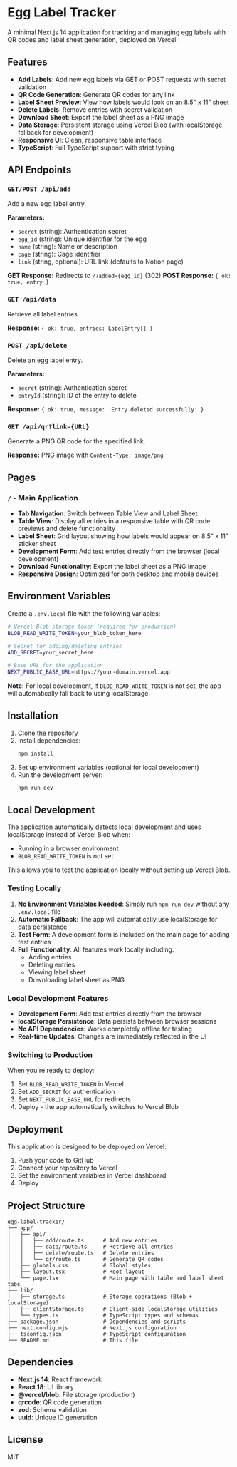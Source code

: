 # Egg Label Tracker

A minimal Next.js 14 application for tracking and managing egg labels with QR codes and label sheet generation, deployed on Vercel.

## Features

- **Add Labels**: Add new egg labels via GET or POST requests with secret validation
- **QR Code Generation**: Generate QR codes for any link
- **Label Sheet Preview**: View how labels would look on an 8.5" x 11" sheet
- **Delete Labels**: Remove entries with secret validation
- **Download Sheet**: Export the label sheet as a PNG image
- **Data Storage**: Persistent storage using Vercel Blob (with localStorage fallback for development)
- **Responsive UI**: Clean, responsive table interface
- **TypeScript**: Full TypeScript support with strict typing

## API Endpoints

### `GET/POST /api/add`
Add a new egg label entry.

**Parameters:**
- `secret` (string): Authentication secret
- `egg_id` (string): Unique identifier for the egg
- `name` (string): Name or description
- `cage` (string): Cage identifier
- `link` (string, optional): URL link (defaults to Notion page)

**GET Response:** Redirects to `/?added={egg_id}` (302)
**POST Response:** `{ ok: true, entry }`

### `GET /api/data`
Retrieve all label entries.

**Response:** `{ ok: true, entries: LabelEntry[] }`

### `POST /api/delete`
Delete an egg label entry.

**Parameters:**
- `secret` (string): Authentication secret
- `entryId` (string): ID of the entry to delete

**Response:** `{ ok: true, message: 'Entry deleted successfully' }`

### `GET /api/qr?link={URL}`
Generate a PNG QR code for the specified link.

**Response:** PNG image with `Content-Type: image/png`

## Pages

### `/` - Main Application
- **Tab Navigation**: Switch between Table View and Label Sheet
- **Table View**: Display all entries in a responsive table with QR code previews and delete functionality
- **Label Sheet**: Grid layout showing how labels would appear on 8.5" x 11" sticker sheet
- **Development Form**: Add test entries directly from the browser (local development)
- **Download Functionality**: Export the label sheet as a PNG image
- **Responsive Design**: Optimized for both desktop and mobile devices

## Environment Variables

Create a `.env.local` file with the following variables:

```bash
# Vercel Blob storage token (required for production)
BLOB_READ_WRITE_TOKEN=your_blob_token_here

# Secret for adding/deleting entries
ADD_SECRET=your_secret_here

# Base URL for the application
NEXT_PUBLIC_BASE_URL=https://your-domain.vercel.app
```

**Note:** For local development, if `BLOB_READ_WRITE_TOKEN` is not set, the app will automatically fall back to using localStorage.

## Installation

1. Clone the repository
2. Install dependencies:
   ```bash
   npm install
   ```
3. Set up environment variables (optional for local development)
4. Run the development server:
   ```bash
   npm run dev
   ```

## Local Development

The application automatically detects local development and uses localStorage instead of Vercel Blob when:
- Running in a browser environment
- `BLOB_READ_WRITE_TOKEN` is not set

This allows you to test the application locally without setting up Vercel Blob.

### Testing Locally

1. **No Environment Variables Needed**: Simply run `npm run dev` without any `.env.local` file
2. **Automatic Fallback**: The app will automatically use localStorage for data persistence
3. **Test Form**: A development form is included on the main page for adding test entries
4. **Full Functionality**: All features work locally including:
   - Adding entries
   - Deleting entries
   - Viewing label sheet
   - Downloading label sheet as PNG

### Local Development Features

- **Development Form**: Add test entries directly from the browser
- **localStorage Persistence**: Data persists between browser sessions
- **No API Dependencies**: Works completely offline for testing
- **Real-time Updates**: Changes are immediately reflected in the UI

### Switching to Production

When you're ready to deploy:
1. Set `BLOB_READ_WRITE_TOKEN` in Vercel
2. Set `ADD_SECRET` for authentication
3. Set `NEXT_PUBLIC_BASE_URL` for redirects
4. Deploy - the app automatically switches to Vercel Blob

## Deployment

This application is designed to be deployed on Vercel:

1. Push your code to GitHub
2. Connect your repository to Vercel
3. Set the environment variables in Vercel dashboard
4. Deploy

## Project Structure

```
egg-label-tracker/
├── app/
│   ├── api/
│   │   ├── add/route.ts      # Add new entries
│   │   ├── data/route.ts     # Retrieve all entries
│   │   ├── delete/route.ts   # Delete entries
│   │   └── qr/route.ts       # Generate QR codes
│   ├── globals.css           # Global styles
│   ├── layout.tsx            # Root layout
│   └── page.tsx              # Main page with table and label sheet tabs
├── lib/
│   ├── storage.ts            # Storage operations (Blob + localStorage)
│   ├── clientStorage.ts      # Client-side localStorage utilities
│   └── types.ts              # TypeScript types and schemas
├── package.json              # Dependencies and scripts
├── next.config.mjs           # Next.js configuration
├── tsconfig.json             # TypeScript configuration
└── README.md                 # This file
```

## Dependencies

- **Next.js 14**: React framework
- **React 18**: UI library
- **@vercel/blob**: File storage (production)
- **qrcode**: QR code generation
- **zod**: Schema validation
- **uuid**: Unique ID generation

## License

MIT

